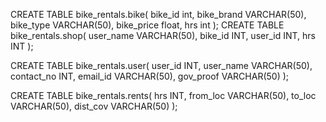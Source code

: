 CREATE TABLE bike_rentals.bike(
    bike_id int,
    bike_brand VARCHAR(50),
    bike_type VARCHAR(50),
    bike_price float,
    hrs int
); 
 CREATE TABLE bike_rentals.shop(
    user_name VARCHAR(50),
    bike_id INT,
    user_id INT,
    hrs INT
); 

 CREATE TABLE bike_rentals.user(
    user_id INT,
    user_name VARCHAR(50),
    contact_no INT,
    email_id VARCHAR(50),
    gov_proof VARCHAR(50)
); 

CREATE TABLE bike_rentals.rents(
    hrs INT,
    from_loc VARCHAR(50),
    to_loc VARCHAR(50),
    dist_cov VARCHAR(50)
);